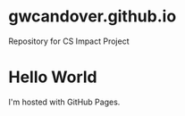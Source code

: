 # gwcandover.github.io
Repository for CS Impact Project
<!DOCTYPE html>
<html>
<body>
<h1>Hello World</h1>
<p>I'm hosted with GitHub Pages.</p>
</body>
</html>
